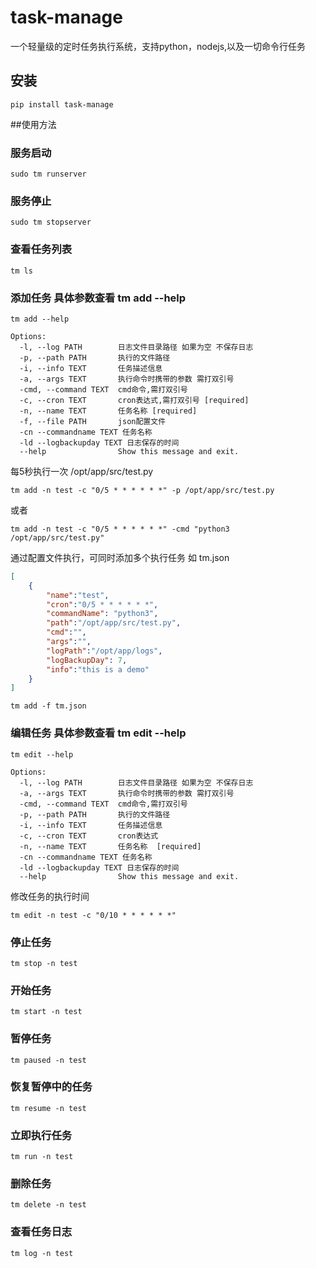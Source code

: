 ﻿# task-manage
一个轻量级的定时任务执行系统，支持python，nodejs,以及一切命令行任务

## 安装
```
pip install task-manage
```

##使用方法

### 服务启动
```
sudo tm runserver
```

### 服务停止
```
sudo tm stopserver
```

### 查看任务列表
```
tm ls
```

### 添加任务 具体参数查看 tm add --help
```
tm add --help

Options:
  -l, --log PATH        日志文件目录路径 如果为空 不保存日志
  -p, --path PATH       执行的文件路径
  -i, --info TEXT       任务描述信息
  -a, --args TEXT       执行命令时携带的参数 需打双引号
  -cmd, --command TEXT  cmd命令,需打双引号
  -c, --cron TEXT       cron表达式,需打双引号 [required]
  -n, --name TEXT       任务名称 [required]
  -f, --file PATH       json配置文件
  -cn --commandname TEXT 任务名称
  -ld --logbackupday TEXT 日志保存的时间
  --help                Show this message and exit.
```
每5秒执行一次 /opt/app/src/test.py
```
tm add -n test -c "0/5 * * * * * *" -p /opt/app/src/test.py
```
或者

```
tm add -n test -c "0/5 * * * * * *" -cmd "python3 /opt/app/src/test.py"
```

通过配置文件执行，可同时添加多个执行任务
如 tm.json
```json
[
    {
        "name":"test",
        "cron":"0/5 * * * * * *",
        "commandName": "python3",
        "path":"/opt/app/src/test.py",
        "cmd":"",
        "args":"",
        "logPath":"/opt/app/logs",
        "logBackupDay": 7,
        "info":"this is a demo"
    }
]
```

```
tm add -f tm.json
```

### 编辑任务 具体参数查看 tm edit --help
```
tm edit --help

Options:
  -l, --log PATH        日志文件目录路径 如果为空 不保存日志
  -a, --args TEXT       执行命令时携带的参数 需打双引号
  -cmd, --command TEXT  cmd命令,需打双引号
  -p, --path PATH       执行的文件路径
  -i, --info TEXT       任务描述信息
  -c, --cron TEXT       cron表达式
  -n, --name TEXT       任务名称  [required]
  -cn --commandname TEXT 任务名称
  -ld --logbackupday TEXT 日志保存的时间
  --help                Show this message and exit.
```
修改任务的执行时间
```
tm edit -n test -c "0/10 * * * * * *"
```

### 停止任务
```
tm stop -n test
```

### 开始任务
```
tm start -n test
```

### 暂停任务
```
tm paused -n test
```

### 恢复暂停中的任务
```
tm resume -n test
```

### 立即执行任务
```
tm run -n test
```

### 删除任务
```
tm delete -n test
```

### 查看任务日志
```
tm log -n test
```

